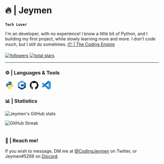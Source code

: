 # 🔥 | Jeymen
**`Tech Lover`**

I'm an developer, with no experience! I know a little bit of Python, and I building my first project, while slowly learning more and more. I don't code much, but I still do sometimes. [📦 | The Coding Empire](https://discord.gg/Z7NDVrTmDN)

   <a href="https://github.com/Jeymen/">
  <img alt="followers" title="Follow me on Github" src="https://custom-icon-badges.demolab.com/github/followers/Jeymen?color=236ad3&labelColor=1155ba&style=for-the-badge&logo=person-add&label=Follow&logoColor=white"/></a>
      <a href="https://github.com/Jeyment?tab=repositories&sort=stargazers">
  <img alt="total stars" title="Total stars on GitHub" src="https://custom-icon-badges.demolab.com/github/stars/Jeymen?color=55960c&style=for-the-badge&labelColor=488207&logo=star"/></a>
   </p>

---
### ⚙️ | Languages & Tools

<img align="left" alt="Python" width="30px" style="padding-right:10px;" src="https://raw.githubusercontent.com/devicons/devicon/master/icons/python/python-original.svg" />
<img align="left" alt="C++" width="30px" style="padding-right:10px;" src="https://raw.githubusercontent.com/devicons/devicon/master/icons/cplusplus/cplusplus-original.svg" />
<img align="left" alt="Github" width="30px" style="padding-right:10px;" src="https://raw.githubusercontent.com/devicons/devicon/master/icons/github/github-original.svg"/>
<img align="left" alt="VSCode" width="30px" style="padding-right:10px;" src="https://raw.githubusercontent.com/devicons/devicon/master/icons/vscode/vscode-original.svg" />
<br />

#

### 📊 | Statistics

![Jeymen's GitHub stats](https://github-readme-stats.vercel.app/api?username=Jeymen&show_icons=true&theme=onedark)

![GitHub Streak](https://streak-stats.demolab.com?user=Jeymen&theme=onedark&border_radius=4.5)

#

### 📨 | Reach me!
If you wish to message, DM me at [@CodingJeymen](https://twitter.com/CodingJeymen) on Twitter, or Jeymen#5269 on [Discord](https://discord.com).
